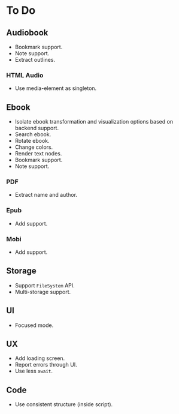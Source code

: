 # To Do

## Audiobook
- Bookmark support.
- Note support.
- Extract outlines.

### HTML Audio
- Use media-element as singleton.

## Ebook
- Isolate ebook transformation and visualization options based on backend
  support.
- Search ebook.
- Rotate ebook.
- Change colors.
- Render text nodes.
- Bookmark support.
- Note support.

### PDF
- Extract name and author.

### Epub
- Add support.

### Mobi
- Add support.

## Storage
- Support `FileSystem` API.
- Multi-storage support.

## UI
- Focused mode.

## UX
- Add loading screen.
- Report errors through UI.
- Use less `await`.

## Code
- Use consistent structure (inside script).
